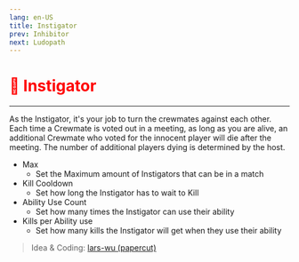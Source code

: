 ```yaml
---
lang: en-US
title: Instigator
prev: Inhibitor
next: Ludopath
---
```


# <font color=red>🤬 <b>Instigator</b></font> <Badge text="Killing" type="tip" vertical="middle"/>

***

As the Instigator, it's your job to turn the crewmates against each other. Each time a Crewmate is voted out in a meeting, as long as you are alive, an additional Crewmate who voted for the innocent player will die after the meeting. The number of additional players dying is determined by the host.

- Max
  - Set the Maximum amount of Instigators that can be in a match
- Kill Cooldown
  - Set how long the Instigator has to wait to Kill
- Ability Use Count
  - Set how many times the Instigator can use their ability
- Kills per Ability use
  - Set how many kills the Instigator will get when they use their ability

> Idea & Coding: [lars-wu (papercut)](https://github.com/lars-wu)
